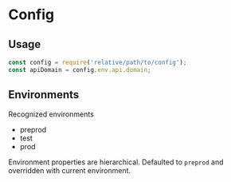 
# Config

## Usage

```javascript
const config = require('relative/path/to/config');
const apiDomain = config.env.api.domain;
```

## Environments

Recognized environments
- preprod
- test
- prod

Environment properties are hierarchical. Defaulted to `preprod` and overridden with current environment.
